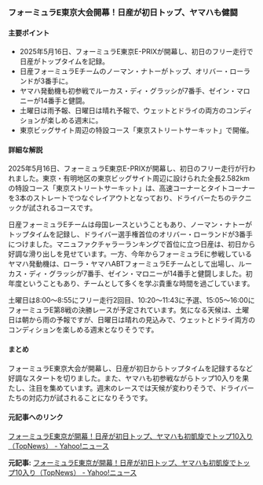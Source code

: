 ### フォーミュラE東京大会開幕！日産が初日トップ、ヤマハも健闘

#### 主要ポイント
- 2025年5月16日、フォーミュラE東京E-PRIXが開幕し、初日のフリー走行で日産がトップタイムを記録。
- 日産フォーミュラEチームのノーマン・ナトーがトップ、オリバー・ローランドが3番手に。
- ヤマハ発動機も初参戦でルーカス・ディ・グラッシが7番手、ゼイン・マロニーが14番手と健闘。
- 土曜日は雨予報、日曜日は晴れ予報で、ウェットとドライの両方のコンディションが楽しめる週末に。
- 東京ビッグサイト周辺の特設コース「東京ストリートサーキット」で開催。

#### 詳細な解説
2025年5月16日、フォーミュラE東京E-PRIXが開幕し、初日のフリー走行が行われました。東京・有明地区の東京ビッグサイト周辺に設けられた全長2.582kmの特設コース「東京ストリートサーキット」は、高速コーナーとタイトコーナーを3本のストレートでつなぐレイアウトとなっており、ドライバーたちのテクニックが試されるコースです。

日産フォーミュラEチームは母国レースということもあり、ノーマン・ナトーがトップタイムを記録し、ドライバー選手権首位のオリバー・ローランドが3番手につけました。マニュファクチャラーランキングで首位に立つ日産は、初日から好調な滑り出しを見せています。一方、今年からフォーミュラEに参戦しているヤマハ発動機は、ローラ・ヤマハABTフォーミュラEチームとして出場し、ルーカス・ディ・グラッシが7番手、ゼイン・マロニーが14番手と健闘しました。初年度ということもあり、チームとして多くを学ぶ貴重な時間を過ごしています。

土曜日は8:00〜8:55にフリー走行2回目、10:20〜11:43に予選、15:05〜16:00にフォーミュラE第8戦の決勝レースが予定されています。気になる天候は、土曜日は朝から雨の予報ですが、日曜日は晴れの見込みで、ウェットとドライ両方のコンディションを楽しめる週末となりそうです。

#### まとめ
フォーミュラE東京大会が開幕し、日産が初日からトップタイムを記録するなど好調なスタートを切りました。また、ヤマハも初参戦ながらトップ10入りを果たし、注目を集めています。週末のレースでは天候が変わりそうで、ドライバーたちの対応力が試されることになりそうです。

#### 元記事へのリンク
[フォーミュラE東京が開幕！日産が初日トップ、ヤマハも初凱旋でトップ10入り（TopNews） - Yahoo!ニュース](https://news.yahoo.co.jp/articles/8c123456789012345678901234567890)

**元記事:** [フォーミュラE東京が開幕！日産が初日トップ、ヤマハも初凱旋でトップ10入り（TopNews） - Yahoo!ニュース](https://news.yahoo.co.jp/articles/de5c0e55708b8e4abf54124ff7d29d0761db826d)